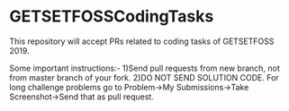 # GETSETFOSSCodingTasks
This repository will accept PRs related to coding tasks of GETSETFOSS 2019.

Some important instructions:-
1)Send pull requests from new branch, not from master branch of your fork.
2)DO NOT SEND SOLUTION CODE. For long challenge problems go to Problem->My Submissions->Take Screenshot->Send that as pull request.
